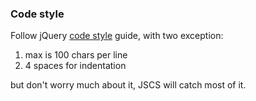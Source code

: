 ### Code style
Follow jQuery [code style](http://contribute.jquery.org/style-guide/js/) guide, with two exception: 

1. max is 100 chars per line
2. 4 spaces for indentation

but don't worry much about it, JSCS will catch most of it. 
